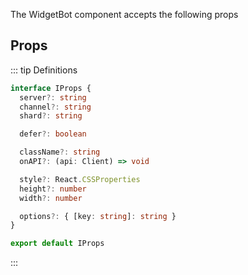 The WidgetBot component accepts the following props

## Props

::: tip Definitions

```ts
interface IProps {
  server?: string
  channel?: string
  shard?: string

  defer?: boolean

  className?: string
  onAPI?: (api: Client) => void

  style?: React.CSSProperties
  height?: number
  width?: number

  options?: { [key: string]: string }
}

export default IProps
```
:::
